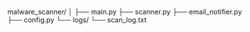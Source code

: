 malware_scanner/
│
├── main.py
├── scanner.py
├── email_notifier.py
├── config.py
└── logs/
    └── scan_log.txt
